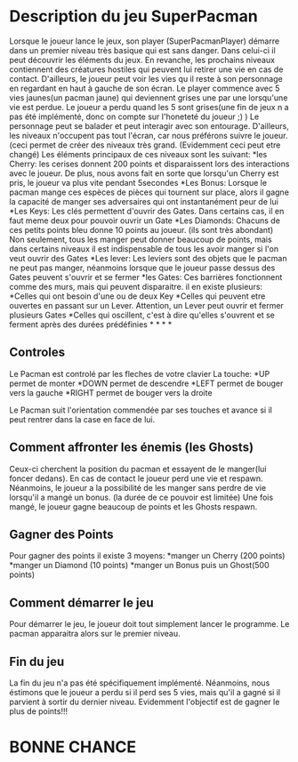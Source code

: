 # Description du jeu SuperPacman
Lorsque le joueur lance le jeux, son player (SuperPacmanPlayer) démarre dans un premier niveau très basique qui est sans danger. Dans celui-ci il peut découvrir les éléments du jeux. En revanche, les prochains niveaux contiennent des créatures hostiles qui peuvent lui retirer une vie en cas de contact. 
D'ailleurs, le joueur peut voir les vies qu il reste à son personnage en regardant en haut à gauche de son écran. Le player commence avec 5 vies jaunes(un pacman jaune) qui deviennent grises une par une lorsqu'une vie est perdue. Le joueur a perdu quand les 5 sont grises(une fin de jeux n a pas été implémenté, donc on compte sur l'honeteté du joueur ;) )
Le personnage peut se balader et peut interagir avec son entourage. D'ailleurs, les niveaux n'occupent pas tout l'écran, car nous préférons suivre le joueur. (ceci permet de créer des niveaux très grand. (Evidemment ceci peut etre changé)
Les éléments principaux de ces niveaux sont les suivant:
  *les Cherry: les cerises donnent 200 points et disparaissent lors des interactions avec le joueur. De plus, nous avons fait en sorte que lorsqu'un Cherry est pris, le    joueur va plus vite pendant 5secondes
  *Les Bonus: Lorsque le pacman mange ces espèces de pièces qui tournent sur place, alors il gagne la capacité de manger ses adversaires qui ont instantanément peur de lui
  *Les Keys: Les clés permettent d'ouvrir des Gates. Dans certains cas, il en faut meme deux pour pouvoir ouvrir un Gate
  *Les Diamonds: Chacuns de ces petits points bleu donne 10 points au joueur. (ils sont très abondant) Non seulement, tous les manger peut donner beaucoup de points, mais dans certains niveaux il est indispensable de tous les avoir manger si l'on veut ouvrir des Gates
  *Les lever: Les leviers sont des objets que le pacman ne peut pas manger, néanmoins lorsque que le joueur passe dessus des Gates peuvent s'ouvrir et se fermer
  *les Gates: Ces barrières fonctionnent comme des murs, mais qui peuvent disparaitre. il en existe plusieurs:
    *Celles qui ont besoin d'une ou de deux Key
    *Celles qui peuvent etre ouvertes en passant sur un Lever. Attention, un Lever peut ouvrir et fermer plusieurs Gates
    *Celles qui oscillent, c'est à dire qu'elles s'ouvrent et se ferment après des durées prédéfinies 
  *
  *
  *
  *

## Controles
Le Pacman est controlé par les fleches de votre clavier
La touche:
*UP permet de monter
*DOWN permet de descendre
*LEFT permet de bouger vers la gauche
*RIGHT permet de bouger vers la droite

Le Pacman suit l'orientation commendée par ses touches et avance si il peut rentrer dans la case en face de lui.


## Comment affronter les énemis (les Ghosts)
Ceux-ci cherchent la position du pacman et essayent de le manger(lui foncer dedans). En cas de contact le joueur perd une vie et respawn.
Néanmoins, le joueur a la possibilité de les manger sans perdre de vie lorsqu'il a mangé un bonus. (la durée de ce pouvoir est limitée) Une fois mangé, le joueur gagne beaucoup de points et les Ghosts respawn.

## Gagner des Points
Pour gagner des points il existe 3 moyens:
  *manger un Cherry (200 points)
  *manger un Diamond (10 points)
  *manger un Bonus puis un Ghost(500 points)

## Comment démarrer le jeu
Pour démarrer le jeu, le joueur doit tout simplement lancer le programme. Le pacman apparaitra alors sur le premier niveau.

## Fin du jeu
La fin du jeu n'a pas été spécifiquement implémenté.
Néanmoins, nous éstimons que le joueur a perdu si il perd ses 5 vies, mais qu'il a gagné si il parvient à sortir du dernier niveau.
Evidemment l'objectif est de gagner le plus de points!!!
# BONNE CHANCE
